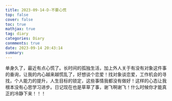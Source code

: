 ```yaml
---
title: 2023-09-14-D-不要心慌
top: false
cover: false
toc: true
mathjax: true
tag: diary
categories: Diary
conmments: true
date: 2023-09-14 20:43:14
summary:
---
```


单身久了，最近有点心慌了。长时间的孤独生活，加上外人关于有没有对象这件事的垂询，让我的内心越来越慌乱了，好想谈个恋爱！找对象谈恋爱，工作机会的寻找，个人能力的提升，人生目标的锁定，这些事情我都没有做好！这样的心态让我根本没有心思学习进步。日记现在也是草草了事，谢飞啊谢飞！什么时候你才能真正的冷静下来！！！
